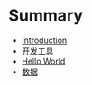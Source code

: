 # Summary

* [Introduction](README.md)
* [开发工具](chapter1.md)
* [Hello World](hello_world.md)
* [数据](shu_ju.md)

